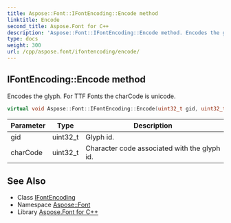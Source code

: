 ```yaml
---
title: Aspose::Font::IFontEncoding::Encode method
linktitle: Encode
second_title: Aspose.Font for C++
description: 'Aspose::Font::IFontEncoding::Encode method. Encodes the glyph. For TTF Fonts the charCode is unicode in C++.'
type: docs
weight: 300
url: /cpp/aspose.font/ifontencoding/encode/
---
```

## IFontEncoding::Encode method


Encodes the glyph. For TTF Fonts the charCode is unicode.

```cpp
virtual void Aspose::Font::IFontEncoding::Encode(uint32_t gid, uint32_t charCode)=0
```


| Parameter | Type | Description |
| --- | --- | --- |
| gid | uint32_t | Glyph id. |
| charCode | uint32_t | Character code associated with the glyph id. |

## See Also

* Class [IFontEncoding](../)
* Namespace [Aspose::Font](../../)
* Library [Aspose.Font for C++](../../../)
